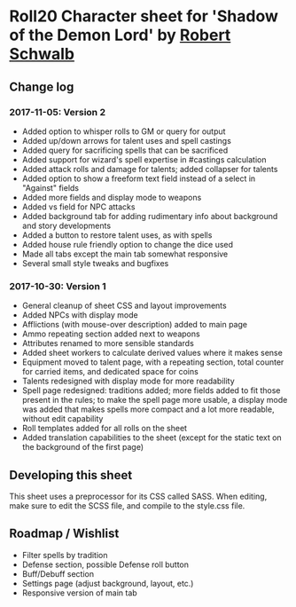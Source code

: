 # Roll20 Character sheet for 'Shadow of the Demon Lord' by [Robert Schwalb](http://schwalbentertainment.com)

## Change log
### 2017-11-05: Version 2
* Added option to whisper rolls to GM or query for output
* Added up/down arrows for talent uses and spell castings
* Added query for sacrificing spells that can be sacrificed
* Added support for wizard's spell expertise in #castings calculation
* Added attack rolls and damage for talents; added collapser for talents
* Added option to show a freeform text field instead of a select in "Against" fields
* Added more fields and display mode to weapons
* Added vs field for NPC attacks
* Added background tab for adding rudimentary info about background and story developments
* Added a button to restore talent uses, as with spells
* Added house rule friendly option to change the dice used
* Made all tabs except the main tab somewhat responsive
* Several small style tweaks and bugfixes

### 2017-10-30: Version 1
* General cleanup of sheet CSS and layout improvements
* Added NPCs with display mode
* Afflictions (with mouse-over description) added to main page
* Ammo repeating section added next to weapons
* Attributes renamed to more sensible standards
* Added sheet workers to calculate derived values where it makes sense
* Equipment moved to talent page, with a repeating section, total counter for carried items, and dedicated space for coins
* Talents redesigned with display mode for more readability
* Spell page redesigned: traditions added; more fields added to fit those present in the rules; to make the spell page more usable, a display mode was added that makes spells more compact and a lot more readable, without edit capability
* Roll templates added for all rolls on the sheet
* Added translation capabilities to the sheet (except for the static text on the background of the first page)

## Developing this sheet
This sheet uses a preprocessor for its CSS called SASS. When editing, make sure to edit the SCSS file, and compile to the style.css file.

## Roadmap / Wishlist
* Filter spells by tradition
* Defense section, possible Defense roll button
* Buff/Debuff section
* Settings page (adjust background, layout, etc.)
* Responsive version of main tab

